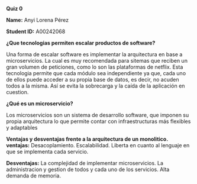 **Quiz 0**

**Name:** Anyi Lorena Pérez 

**Student ID:** A00242068


**¿Que tecnologias permiten escalar productos de software?** 

Una forma de escalar software es implementar la arquitectura en base a microservicios. La cual es muy recomendada para sitemas que reciben un gran volumen de peticiones, como lo son las plataformas de netflix. Esta tecnologia permite que cada módulo sea independiente ya que, cada uno de ellos puede acceder a su propia base de datos, es decir, no acuden todos a la misma. Así se evita la sobrecarga y la caída de la aplicación en cuestion.

**¿Qué es un microservicio?** 

Los microservicios son un sistema de desarrollo software, que imponen su propia arquitectura lo que permite contar con infraestructuras más flexibles y adaptables
 
**Ventajas y desventajas frente a la arquitectura de un monolitico.**
**ventajas:**
Desacoplamiento. 
Escalabilidad. 
Liberta en cuanto al lenguaje en que se implementa cada servicio.


**Desventajas:**
La complejidad de implementar microservicios.
La administracion y gestion de todos y cada uno de los servicios.
Alta demanda de memoria.

